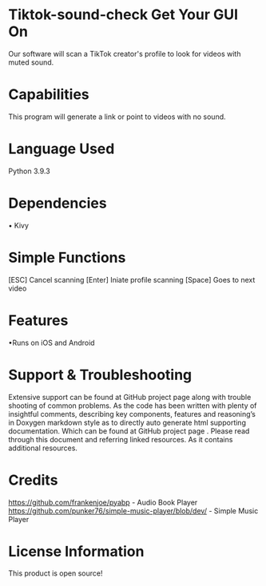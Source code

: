# Tiktok-sound-check Get Your GUI On 
Our software will scan a TikTok creator's profile to look for videos with muted sound.

# Capabilities 
This program will generate a link or point to videos with no sound.

# Language Used
Python 3.9.3

# Dependencies
• Kivy

# Simple Functions 
[ESC] Cancel scanning
[Enter] Iniate profile scanning
[Space] Goes to next video


# Features 
•Runs on iOS and Android

# Support & Troubleshooting
Extensive support can be found at GitHub project page along with trouble shooting of common problems. As the code has been written with plenty of insightful comments, describing key components, features and reasoning’s in Doxygen markdown style as to directly auto generate html supporting documentation. Which can be found at GitHub project page . Please read through this document and referring linked resources. As it contains additional resources.

# Credits
https://github.com/frankenjoe/pyabp - Audio Book Player 
https://github.com/punker76/simple-music-player/blob/dev/ - Simple Music Player 

# License Information
This product is open source! 
